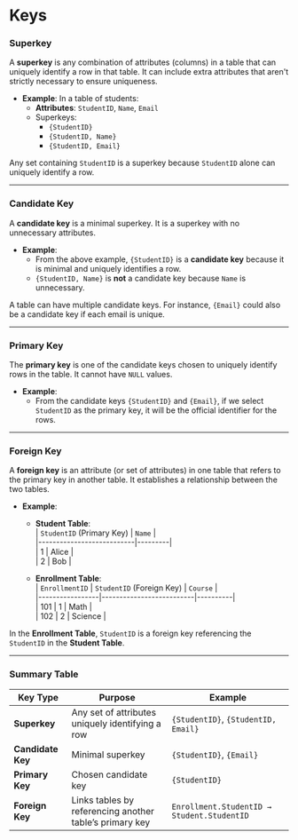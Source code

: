 # Keys

### **Superkey**

A **superkey** is any combination of attributes (columns) in a table that can uniquely identify a row in that table. It can include extra attributes that aren't strictly necessary to ensure uniqueness.

- **Example**: In a table of students:
  - **Attributes**: `StudentID`, `Name`, `Email`
  - Superkeys:
    - `{StudentID}`
    - `{StudentID, Name}`
    - `{StudentID, Email}`

Any set containing `StudentID` is a superkey because `StudentID` alone can uniquely identify a row.

---

### **Candidate Key**

A **candidate key** is a minimal superkey. It is a superkey with no unnecessary attributes.

- **Example**:
  - From the above example, `{StudentID}` is a **candidate key** because it is minimal and uniquely identifies a row.
  - `{StudentID, Name}` is **not** a candidate key because `Name` is unnecessary.

A table can have multiple candidate keys. For instance, `{Email}` could also be a candidate key if each email is unique.

---

### **Primary Key**

The **primary key** is one of the candidate keys chosen to uniquely identify rows in the table. It cannot have `NULL` values.

- **Example**:
  - From the candidate keys `{StudentID}` and `{Email}`, if we select `StudentID` as the primary key, it will be the official identifier for the rows.

---

### **Foreign Key**

A **foreign key** is an attribute (or set of attributes) in one table that refers to the primary key in another table. It establishes a relationship between the two tables.

- **Example**:

  - **Student Table**:  
    | `StudentID` (Primary Key) | `Name` |  
    |---------------------------|---------|  
    | 1 | Alice |  
    | 2 | Bob |

  - **Enrollment Table**:  
    | `EnrollmentID` | `StudentID` (Foreign Key) | `Course` |  
    |-----------------|--------------------------|----------|  
    | 101 | 1 | Math |  
    | 102 | 2 | Science |

In the **Enrollment Table**, `StudentID` is a foreign key referencing the `StudentID` in the **Student Table**.

---

### Summary Table

| **Key Type**      | **Purpose**                                             | **Example**                                |
| ----------------- | ------------------------------------------------------- | ------------------------------------------ |
| **Superkey**      | Any set of attributes uniquely identifying a row        | `{StudentID}`, `{StudentID, Email}`        |
| **Candidate Key** | Minimal superkey                                        | `{StudentID}`, `{Email}`                   |
| **Primary Key**   | Chosen candidate key                                    | `{StudentID}`                              |
| **Foreign Key**   | Links tables by referencing another table’s primary key | `Enrollment.StudentID → Student.StudentID` |
